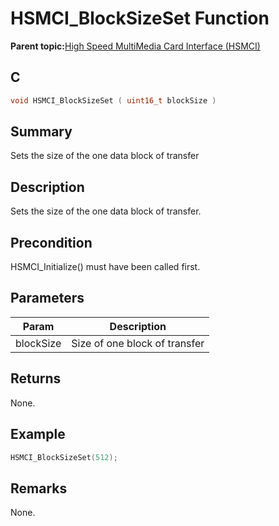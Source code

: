 # HSMCI\_BlockSizeSet Function

**Parent topic:**[High Speed MultiMedia Card Interface \(HSMCI\)](GUID-E5CEFDBB-10FA-4C89-AAAF-A8ED4107A071.md)

## C

```c
void HSMCI_BlockSizeSet ( uint16_t blockSize )
```

## Summary

Sets the size of the one data block of transfer

## Description

Sets the size of the one data block of transfer.

## Precondition

HSMCI\_Initialize\(\) must have been called first.

## Parameters

|Param|Description|
|-----|-----------|
|blockSize|Size of one block of transfer|

## Returns

None.

## Example

```c
HSMCI_BlockSizeSet(512);
```

## Remarks

None.

